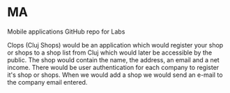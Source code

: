 # MA
Mobile applications GitHub repo for Labs

Clops (Cluj Shops) would be an application which would
register your shop or shops to a shop list from Cluj
which would later be accessible by the public.
The shop would contain the name, the address,
an email and a net income.
There would be user authentication for each company
to register it's shop or shops. 
When we would add a shop we would send an e-mail to
the company email entered.